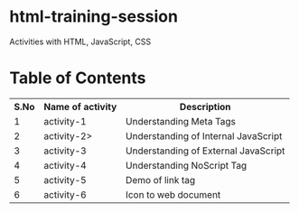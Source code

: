 # html-training-session
Activities with HTML, JavaScript, CSS

# Table of Contents

<table>
  <tr>
    <th>S.No</th>
    <th>Name of activity</th>
    <th>Description</th>
  </tr>
  <tr>
    <td>1</td>
    <td>activity-1</td>
    <td>Understanding Meta Tags</td>
  </tr>
  <tr>
    <td>2</td>
    <td>activity-2></td>
    <td>Understanding of Internal JavaScript</td>
  </tr>
  <tr>
    <td>3</td>
    <td>activity-3</td>
    <td>Understanding of External JavaScript</td>
  </tr>
  <tr>
    <td>4</td>
    <td>activity-4</td>
    <td>Understanding NoScript Tag</td>
  </tr>
  <tr>
    <td>5</td>
    <td>activity-5</td>
    <td>Demo of link tag</td>
  </tr>
  <tr>
    <td>6</td>
    <td>activity-6</td>
    <td>Icon to web document</td>
  </tr>
</table>
    
